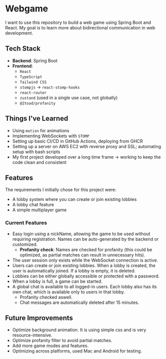 # Webgame

I want to use this repository to build a web game using Spring Boot and React. My goal is to learn more about bidirectional communication in web development.

## Tech Stack

- **Backend**: Spring Boot
- **Frontend**:
  - `React`
  - `TypeScript`
  - `Tailwind CSS`
  - `stompjs` -> `react-stomp-hooks`
  - `react-router`
  - `zustand` (used in a single use case, not globally)
  - `@2toad/profanity`

## Things I've Learned

- Using `motion` for animations
- Implementing WebSockets with `STOMP`
- Setting up basic CI/CD in GitHub Actions, deploying from GHCR
- Setting up a server on AWS EC2 with reverse proxy and SSL; automating setup with bash scripts
- My first project developed over a long time frame -> working to keep the code clean and consistent

## Features

The requirements I initially chose for this project were:

- A lobby system where you can create or join existing lobbies
- A lobby chat feature
- A simple multiplayer game

### Current Features

- Easy login using a nickName, allowing the game to be used without requiring registration. Names can be auto-generated by the backend or customized.
  - **Profanity check**: Names are checked for profanity (this could be optimized, as partial matches can result in unnecessary hits).
- The user session only exists while the WebSocket connection is active.
- Users can create or join existing lobbies. When a lobby is created, the user is automatically joined. If a lobby is empty, it is deleted.
- Lobbies can be either globally accessible or protected with a password.
- When a lobby is full, a game can be started.
- A global chat is available to all logged-in users. Each lobby also has its own chat, which is available only to users in that lobby.
  - Profanity checked aswell.
  - Chat messages are automatically deleted after 15 minutes.

## Future Improvements

- Optimize background animation. It is using simple css and is very resource-intensive.
- Optimize profanity filter to avoid partial matches.
- Add more game modes and features.
- Optimizing across platforms, used Mac and Android for testing.
